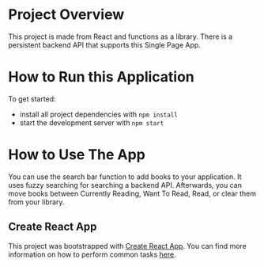 # Project Overview

This project is made from React and functions as a library. There is a persistent backend API that supports this Single Page App.

# How to Run this Application

To get started:

* install all project dependencies with `npm install`
* start the development server with `npm start`

# How to Use The App
You can use the search bar function to add books to your application. It uses fuzzy searching for searching a backend API. Afterwards, you can move books between Currently Reading, Want To Read, Read, or clear them from your library.

## Create React App

This project was bootstrapped with [Create React App](https://github.com/facebookincubator/create-react-app). You can find more information on how to perform common tasks [here](https://github.com/facebookincubator/create-react-app/blob/master/packages/react-scripts/template/README.md).
